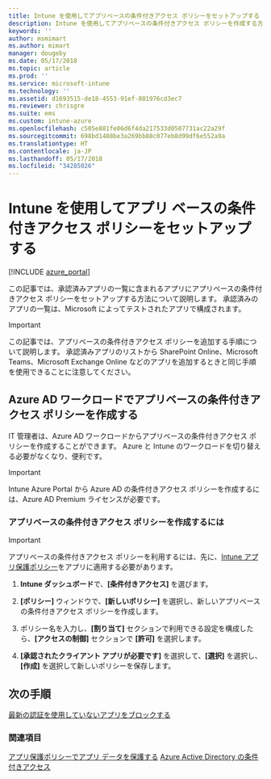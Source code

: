 ```yaml
---
title: Intune を使用してアプリベースの条件付きアクセス ポリシーをセットアップする
description: Intune を使用してアプリベースの条件付きアクセス ポリシーを作成する方法について説明します。
keywords: ''
author: msmimart
ms.author: mimart
manager: dougeby
ms.date: 05/17/2018
ms.topic: article
ms.prod: ''
ms.service: microsoft-intune
ms.technology: ''
ms.assetid: d1693515-de18-4553-91ef-801976cd3ec7
ms.reviewer: chrisgre
ms.suite: ems
ms.custom: intune-azure
ms.openlocfilehash: c505e881fe06d6f4da217533d0507731ac22a29f
ms.sourcegitcommit: 698bd1488be3a269bb88c077eb8d99df6e552a9a
ms.translationtype: HT
ms.contentlocale: ja-JP
ms.lasthandoff: 05/17/2018
ms.locfileid: "34285026"
---
```

# <a name="set-up-app-based-conditional-access-policies-with-intune"></a>Intune を使用してアプリ ベースの条件付きアクセス ポリシーをセットアップする

[!INCLUDE [azure_portal](./includes/azure_portal.md)]

この記事では、承認済みアプリの一覧に含まれるアプリにアプリベースの条件付きアクセス ポリシーをセットアップする方法について説明します。 承認済みのアプリの一覧は、Microsoft によってテストされたアプリで構成されます。

> [!IMPORTANT]
> この記事では、アプリベースの条件付きアクセス ポリシーを追加する手順について説明します。 承認済みアプリのリストから SharePoint Online、Microsoft Teams、Microsoft Exchange Online などのアプリを追加するときと同じ手順を使用できることに注意してください。

## <a name="create-app-based-conditional-access-policies-in-azure-ad-workload"></a>Azure AD ワークロードでアプリベースの条件付きアクセス ポリシーを作成する

IT 管理者は、Azure AD ワークロードからアプリベースの条件付きアクセス ポリシーを作成することができます。 Azure と Intune のワークロードを切り替える必要がなくなり、便利です。

> [!IMPORTANT]
> Intune Azure Portal から Azure AD の条件付きアクセス ポリシーを作成するには、Azure AD Premium ライセンスが必要です。

### <a name="to-create-an-app-based-conditional-access-policy"></a>アプリベースの条件付きアクセス ポリシーを作成するには

> [!IMPORTANT]
> アプリベースの条件付きアクセス ポリシーを利用するには、先に、[Intune アプリ保護ポリシー](app-protection-policies.md)をアプリに適用する必要があります。

1. **Intune ダッシュボード**で、**[条件付きアクセス]** を選びます。

2. **[ポリシー]** ウィンドウで、**[新しいポリシー]** を選択し、新しいアプリベースの条件付きアクセス ポリシーを作成します。

4. ポリシー名を入力し、**[割り当て]** セクションで利用できる設定を構成したら、**[アクセスの制御]** セクションで **[許可]** を選択します。

5. **[承認されたクライアント アプリが必要です]** を選択して、**[選択]** を選択し、**[作成]** を選択して新しいポリシーを保存します。

## <a name="next-steps"></a>次の手順
[最新の認証を使用していないアプリをブロックする](app-modern-authentication-block.md)

### <a name="see-also"></a>関連項目

[アプリ保護ポリシーでアプリ データを保護する](app-protection-policies.md)
[Azure Active Directory の条件付きアクセス](https://docs.microsoft.com/azure/active-directory/active-directory-conditional-access)
